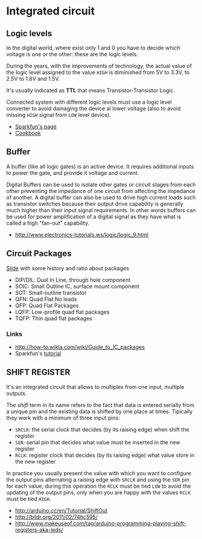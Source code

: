 # Integrated circuit

## Logic levels

In the digital world, where exist only 1 and 0 you have to decide which
voltage is one or the other: these are the logic levels.

During the years, with the improvements of technology, the actual value of the
logic level assigned to the value ``HIGH`` is diminished from 5V to 3.3V, to
2.5V to 1.8V and 1.5V.

It's usually indicated as **TTL** that means Transistor-Transistor Logic.

Connected system with different logic levels must use a logic level converter to
avoid damaging the device al lower voltage (also to avoid missing ``HIGH``
signal from ``LOW`` level device).

 - [Sparkfun's page](https://learn.sparkfun.com/tutorials/logic-levels/ttl-logic-levels)
 - [Cookbook](/cookbook/#logic-level-converter)

## Buffer

A buffer (like all logic gates) is an active device. It requires
additional inputs to power the gate, and provide it voltage and current.

Digital Buffers can be used to isolate other gates or circuit stages
from each other preventing the impedance of one circuit from affecting
the impedance of another. A digital buffer can also be used to drive
high current loads such as transistor switches because their output
drive capability is generally much higher than their input signal
requirements. In other words buffers can be used for power amplification
of a digital signal as they have what is called a high “fan-out”
capability.

 - http://www.electronics-tutorials.ws/logic/logic_9.html

## Circuit Packages

[Slide](http://security.cs.rpi.edu/courses/hwre-spring2014/Lecture2_Packaging.pdf) with some
history and ratio about packages

 - DIP/DIL: Dual In Line, through hole component
 - SOIC: Small Outline IC, surface mount component
 - SOT: Small-outline transistor
 - QFN: Quad Flat No leads
 - QFP: Quad Flat Packages
 - LQFP: Low-profile quad flat packages
 - TQFP: Thin quad flat packages

### Links

 - http://how-to.wikia.com/wiki/Guide_to_IC_packages
 - Sparkfun's [tutorial](https://learn.sparkfun.com/tutorials/integrated-circuits)

## SHIFT REGISTER

It's an integrated circuit that allows to multiplex from one input, multiple outputs.

The *shift* term in its name refers to the fact that data is entered serially from
a unique pin and the existing data is shifted by one place at times.
Tipically they work with a minimum of three input pins:

 - ``SRCLK``: the serial clock that decides (by its raising edge) when shift the register
 - ``SER``: serial pin that decides what value must be inserted in the new register
 - ``RCLK``: register clock that decides (by its raising edge) what value store in the new register

In practice you usually present the value with which you want to configure the output pins
alternating a raising edge with ``SRCLK`` and using the ``SER`` pin for each value; during
this operation the ``RCLK`` must be tied ``LOW`` to avoid the updating of the output pins,
only when you are happy with the values ``RCLK`` must be tied ``HIGH``.

 - http://arduino.cc/en/Tutorial/ShiftOut
 - http://bildr.org/2011/02/74hc595/
 - http://www.makeuseof.com/tag/arduino-programming-playing-shift-registers-aka-leds/
